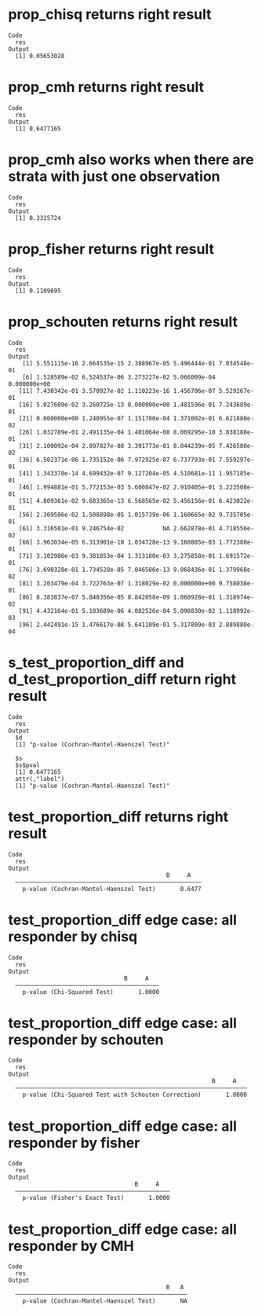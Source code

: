# prop_chisq returns right result

    Code
      res
    Output
      [1] 0.05653028

# prop_cmh returns right result

    Code
      res
    Output
      [1] 0.6477165

# prop_cmh also works when there are strata with just one observation

    Code
      res
    Output
      [1] 0.3325724

# prop_fisher returns right result

    Code
      res
    Output
      [1] 0.1109695

# prop_schouten returns right result

    Code
      res
    Output
        [1] 5.551115e-16 2.664535e-15 2.388967e-05 5.496444e-01 7.034548e-01
        [6] 1.528589e-02 6.524537e-06 3.273227e-02 5.066009e-04 0.000000e+00
       [11] 7.430342e-01 3.570927e-02 1.110223e-16 1.456706e-07 5.529267e-01
       [16] 5.027609e-02 3.260725e-13 0.000000e+00 1.481596e-01 7.243689e-01
       [21] 0.000000e+00 1.240955e-07 1.151700e-04 1.371002e-01 6.621880e-02
       [26] 1.032789e-01 2.491135e-04 1.401064e-08 8.069295e-10 3.838188e-01
       [31] 2.100092e-04 2.897827e-08 3.391773e-01 8.044239e-05 7.426580e-02
       [36] 6.502371e-06 1.735152e-06 7.972925e-07 6.737793e-01 7.559297e-01
       [41] 1.343370e-14 4.699432e-07 9.127204e-05 4.510681e-11 1.957185e-01
       [46] 1.994881e-01 5.772153e-03 5.600847e-02 2.910405e-01 3.223508e-01
       [51] 4.809361e-02 9.683365e-13 6.568565e-02 5.456156e-01 6.423022e-01
       [56] 2.369506e-02 1.508898e-05 1.015739e-06 1.160665e-02 9.735705e-01
       [61] 3.316501e-01 9.246754e-02           NA 2.662878e-01 4.718556e-02
       [66] 3.963034e-05 6.313901e-10 1.034728e-13 9.160885e-03 1.772388e-01
       [71] 3.102986e-03 9.381853e-04 1.313180e-03 3.275858e-01 1.691572e-01
       [76] 3.690328e-01 1.734528e-05 7.046586e-13 9.068436e-01 1.379968e-02
       [81] 3.203479e-04 3.722763e-07 1.318029e-02 0.000000e+00 9.758038e-01
       [86] 8.383837e-07 5.848356e-05 8.842058e-09 1.060928e-01 1.318974e-02
       [91] 4.432164e-01 5.103689e-06 4.082526e-04 5.098830e-02 1.118992e-03
       [96] 2.442491e-15 1.476617e-08 5.641109e-01 5.317809e-03 2.889880e-04

# s_test_proportion_diff and d_test_proportion_diff return right result

    Code
      res
    Output
      $d
      [1] "p-value (Cochran-Mantel-Haenszel Test)"
      
      $s
      $s$pval
      [1] 0.6477165
      attr(,"label")
      [1] "p-value (Cochran-Mantel-Haenszel Test)"
      
      

# test_proportion_diff returns right result

    Code
      res
    Output
                                                 B     A   
      —————————————————————————————————————————————————————
        p-value (Cochran-Mantel-Haenszel Test)       0.6477

# test_proportion_diff edge case: all responder by chisq

    Code
      res
    Output
                                     B     A   
      —————————————————————————————————————————
        p-value (Chi-Squared Test)       1.0000

# test_proportion_diff edge case: all responder by schouten

    Code
      res
    Output
                                                              B     A   
      ——————————————————————————————————————————————————————————————————
        p-value (Chi-Squared Test with Schouten Correction)       1.0000

# test_proportion_diff edge case: all responder by fisher

    Code
      res
    Output
                                        B     A   
      ————————————————————————————————————————————
        p-value (Fisher's Exact Test)       1.0000

# test_proportion_diff edge case: all responder by CMH

    Code
      res
    Output
                                                 B   A 
      —————————————————————————————————————————————————
        p-value (Cochran-Mantel-Haenszel Test)       NA

